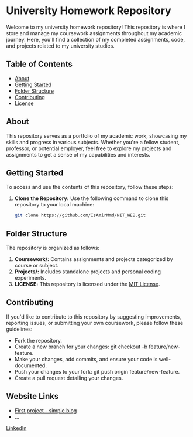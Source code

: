 # University Homework Repository

Welcome to my university homework repository! This repository is where I store and manage my coursework assignments throughout my academic journey. Here, you'll find a collection of my completed assignments, code, and projects related to my university studies.

## Table of Contents

- [About](#about)
- [Getting Started](#getting-started)
- [Folder Structure](#folder-structure)
- [Contributing](#contributing)
- [License](#license)

## About

This repository serves as a portfolio of my academic work, showcasing my skills and progress in various subjects. Whether you're a fellow student, professor, or potential employer, feel free to explore my projects and assignments to get a sense of my capabilities and interests.

## Getting Started

To access and use the contents of this repository, follow these steps:

1. **Clone the Repository:** Use the following command to clone this repository to your local machine:

   ```bash
   git clone https://github.com/IsAmirMmd/NIT_WEB.git

## Folder Structure

The repository is organized as follows:

1. <strong>Coursework/:</strong> Contains assignments and projects categorized by course or subject.
2. <strong>Projects/:</strong> Includes standalone projects and personal coding experiments.
3. <strong>LICENSE:</strong> This repository is licensed under the <a href="#License">MIT License</a>.

## Contributing
If you'd like to contribute to this repository by suggesting improvements, reporting issues, or submitting your own coursework, please follow these guidelines:

- Fork the repository.
- Create a new branch for your changes: git checkout -b feature/new-feature.
- Make your changes, add commits, and ensure your code is well-documented.
- Push your changes to your fork: git push origin feature/new-feature.
- Create a pull request detailing your changes.

## Website Links

- [First project - simple blog](https://nit-web.netlify.app/first/home)
- ...

[LinkedIn](https://www.linkedin.com/in/IsAmirMmd)
